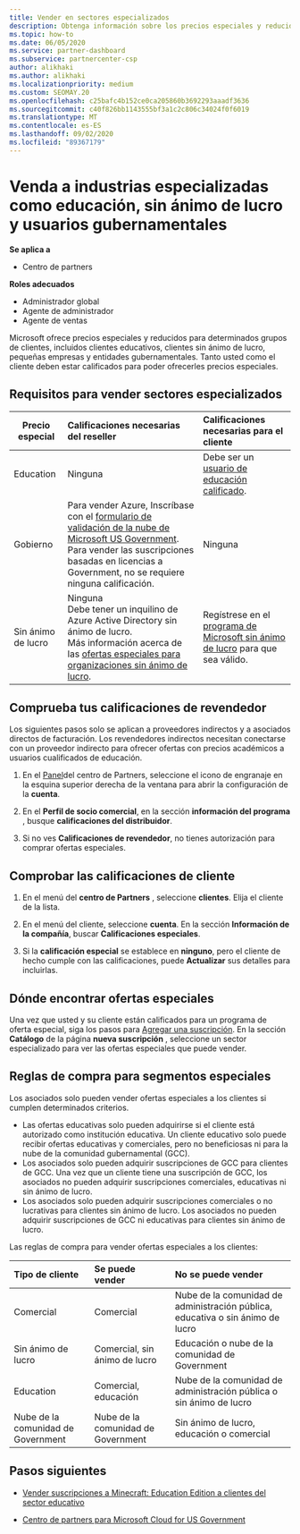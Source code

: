 ```yaml
---
title: Vender en sectores especializados
description: Obtenga información sobre los precios especiales y reducidos de Microsoft para determinados grupos de clientes, incluidos clientes de educación, clientes sin ánimo de lucro y usuarios de la administración pública.
ms.topic: how-to
ms.date: 06/05/2020
ms.service: partner-dashboard
ms.subservice: partnercenter-csp
author: alikhaki
ms.author: alikhaki
ms.localizationpriority: medium
ms.custom: SEOMAY.20
ms.openlocfilehash: c25bafc4b152ce0ca205860b3692293aaadf3636
ms.sourcegitcommit: c40f826bb1143555bf3a1c2c806c34024f0f6019
ms.translationtype: MT
ms.contentlocale: es-ES
ms.lasthandoff: 09/02/2020
ms.locfileid: "89367179"
---
```

# <a name="sell-to-specialized-industries-like-education-non-profit-and-government-users"></a>Venda a industrias especializadas como educación, sin ánimo de lucro y usuarios gubernamentales

**Se aplica a**

- Centro de partners

**Roles adecuados**

- Administrador global
- Agente de administrador
- Agente de ventas

Microsoft ofrece precios especiales y reducidos para determinados grupos de clientes, incluidos clientes educativos, clientes sin ánimo de lucro, pequeñas empresas y entidades gubernamentales. Tanto usted como el cliente deben estar calificados para poder ofrecerles precios especiales. 

## <a name="requirements-to-sell-to-specialized-industries"></a>Requisitos para vender sectores especializados

|**Precio especial**   |**Calificaciones necesarias del reseller**   |**Calificaciones necesarias para el cliente**   |
|----------------------------|:---------------------------------|:------------------------------------------|
|Education   |Ninguna   | Debe ser un [usuario de educación calificado](https://www.microsoftvolumelicensing.com/DocumentSearch.aspx?Mode=3&DocumentTypeId=7).   |
|Gobierno   |Para vender Azure, Inscríbase con el [formulario de validación de la nube de Microsoft US Government](https://azuregov.microsoft.com/csp). Para vender las suscripciones basadas en licencias a Government, no se requiere ninguna calificación.|   Ninguna|
|Sin ánimo de lucro  |Ninguna<br/> Debe tener un inquilino de Azure Active Directory sin ánimo de lucro.<br/> Más información acerca de las [ofertas especiales para organizaciones sin ánimo de lucro](https://assetsprod.microsoft.com/mpn/nonprofit-skus-in-csp-faq.pdf).   |Regístrese en el [programa de Microsoft sin ánimo de lucro](https://nonprofit.microsoft.com/#/register) para que sea válido.   |

## <a name="check-your-reseller-qualifications"></a>Comprueba tus calificaciones de revendedor

Los siguientes pasos solo se aplican a proveedores indirectos y a asociados directos de facturación. Los revendedores indirectos necesitan conectarse con un proveedor indirecto para ofrecer ofertas con precios académicos a usuarios cualificados de educación.

1. En el [Panel](https://partner.microsoft.com/dashboard)del centro de Partners, seleccione el icono de engranaje en la esquina superior derecha de la ventana para abrir la configuración de la **cuenta**.

2. En el **Perfil de socio comercial**, en la sección **información del programa** , busque **calificaciones del distribuidor**.

3. Si no ves **Calificaciones de revendedor**, no tienes autorización para comprar ofertas especiales.

## <a name="check-the-customer-qualifications"></a>Comprobar las calificaciones de cliente

1. En el menú del **centro de Partners** , seleccione **clientes**. Elija el cliente de la lista.

2. En el menú del cliente, seleccione **cuenta**. En la sección **Información de la compañía**, buscar **Calificaciones especiales**.

3. Si la **calificación especial** se establece en **ninguno**, pero el cliente de hecho cumple con las calificaciones, puede **Actualizar** sus detalles para incluirlas.

## <a name="where-to-find-special-offers"></a>Dónde encontrar ofertas especiales

Una vez que usted y su cliente están calificados para un programa de oferta especial, siga los pasos para [Agregar una suscripción](create-a-new-subscription.md). En la sección **Catálogo** de la página **nueva suscripción** , seleccione un sector especializado para ver las ofertas especiales que puede vender.

## <a name="purchase-rules-for-special-segments"></a>Reglas de compra para segmentos especiales

Los asociados solo pueden vender ofertas especiales a los clientes si cumplen determinados criterios. 

- Las ofertas educativas solo pueden adquirirse si el cliente está autorizado como institución educativa. Un cliente educativo solo puede recibir ofertas educativas y comerciales, pero no beneficiosas ni para la nube de la comunidad gubernamental (GCC).
- Los asociados solo pueden adquirir suscripciones de GCC para clientes de GCC. Una vez que un cliente tiene una suscripción de GCC, los asociados no pueden adquirir suscripciones comerciales, educativas ni sin ánimo de lucro. 
- Los asociados solo pueden adquirir suscripciones comerciales o no lucrativas para clientes sin ánimo de lucro. Los asociados no pueden adquirir suscripciones de GCC ni educativas para clientes sin ánimo de lucro.

Las reglas de compra para vender ofertas especiales a los clientes:

|**Tipo de cliente**   |**Se puede vender**   |**No se puede vender**   |
|:----------------------------|:---------------------------------|:------------------------------------------|
| Comercial |Comercial | Nube de la comunidad de administración pública, educativa o sin ánimo de lucro |
| Sin ánimo de lucro |Comercial, sin ánimo de lucro | Educación o nube de la comunidad de Government |
| Education |Comercial, educación | Nube de la comunidad de administración pública o sin ánimo de lucro |
| Nube de la comunidad de Government |Nube de la comunidad de Government | Sin ánimo de lucro, educación o comercial |

## <a name="next-steps"></a>Pasos siguientes

- [Vender suscripciones a Minecraft: Education Edition a clientes del sector educativo](minecraft-subscriptions.md)

- [Centro de partners para Microsoft Cloud for US Government](partner-center-for-microsoft-us-govt-cloud.md)
